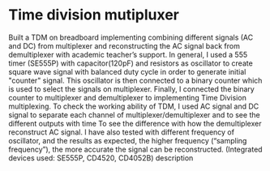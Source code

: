 # Time division mutipluxer 
Built a TDM on breadboard implementing combining different signals (AC and DC) from multiplexer and reconstructing the AC signal back from demultiplexer with academic teacher’s support. 
In general, I used a 555 timer (SE555P) with capacitor(120pF) and resistors as oscillator to create square wave signal with balanced duty cycle in order to generate initial "counter" signal. This oscillator is then connected to a binary counter which is used to select the signals on multiplexer. Finally, I connected the binary counter to multiplexer and demultiplexer to implementing Time Division multiplexing.
To check the working ability of TDM, I used AC signal and DC signal to separate each channel of multiplexer/demultiplexer and to see the different outputs with time
To see the difference with how the demultiplexer reconstruct AC signal. I have also tested with different frequency of oscillator, and the results as expected, the higher frequency (“sampling frequency”), the more accurate the signal can be reconstructed.
(Integrated devices used: SE555P, CD4520, CD4052B) description 

